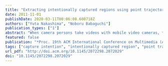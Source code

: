 ```yaml
---
title: "Extracting intentionally captured regions using point trajectories"
date: 2011-11-01
publishDate: 2020-03-11T00:06:08.600718Z
authors: ["Yuta Nakashima", "Noboru Babaguchi"]
publication_types: ["1"]
abstract: "When camera persons take videos with mobile video cameras, they usually have capture intentions, i.e., what they want to express in their videos, and there are intentionally captured regions (ICRs) in the video frames that are essential for the capture intentions. Extracting ICRs is thus beneficial for wide range of applications such as video summarization and video adaptation for small displays. In this paper, we present a novel method for automatically extracting ICRs. A camera person usually moves his/her camera so that ICRs can be arranged in appropriate positions in video frames; therefore, ICRs can yield specific motion. This observation indicates that such specific motion is a vital cue for extracting ICRs. The proposed method represents motion by point trajectories, which are long-term trajectories of spatially dense points in video frames, and extracts ICRs using an ICR model based on the point trajectories. We experimentally evaluate the proposed method to demonstrate its potential applicability."
featured: false
publication: "*Proc. 19th ACM International Conference on Multimedia (ACM MM)*"
tags: ["capture intention", "intentionally captured region", "point trajectory"]
url_pdf: "http://doi.acm.org/10.1145/2072298.2072029"
doi: "10.1145/2072298.2072029"
---
```


